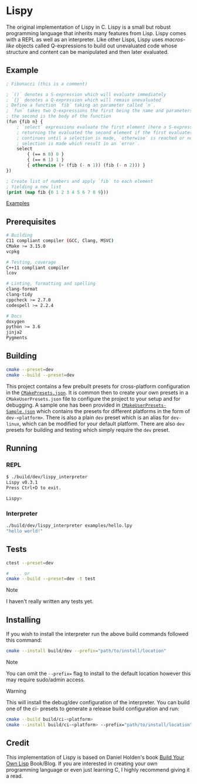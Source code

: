 # Lispy

The original implementation of Lispy in C. Lispy is a small but robust programming language that inherits many features from Lisp. Lispy comes with a REPL as well as an interpreter. Like other Lisps, Lispy uses _macros-like_ objects called Q-expressions to build out unevaluated code whose structure and content can be manipulated and then later evaluated.

## Example

```lisp
; Fibonacci (this is a comment)

; `()` denotes a S-expression which will evaluate immediately
; `{}` denotes a Q-expression which will remain unevaluated
; Define a function `fib` taking an parameter called `n`.
; `fun` takes two Q-expressions the first being the name and parameters,
; the second is the body of the function
(fun {fib n} {
    ; `select` expressions evaluate the first element (here a S-expression),
    ; returning the evaluated the second element if the first evaluates to true
    ; continues until a selection is made, `otherwise` is reached or no 
    ; selection is made which result in an `error`.
    select
        { (== n 0) 0 }
        { (== n 1) 1 }
        { otherwise (+ (fib (- n 1)) (fib (- n 2))) }
})

; Create list of numbers and apply `fib` to each element
; Yielding a new list
(print (map fib {0 1 2 3 4 5 6 7 8 9}))
```

[Examples](examples/)

## Prerequisites

```sh
# Building
C11 compliant compiler (GCC, Clang, MSVC)
CMake >= 3.15.0
vcpkg

# Testing, coverage
C++11 compliant compiler
lcov

# Linting, formatting and spelling
clang-format
clang-tidy
cppcheck >= 2.7.0
codespell >= 2.2.4

# Docs
doxygen
python >= 3.6
jinja2
Pygments
```

## Building

```sh
cmake --preset=dev
cmake --build --preset=dev
```

This project contains a few prebuilt presets for cross-platform configuration in the [`CMakePresets.json`](CMakePresets.json). It is common then to create your own presets in a `CMakeUserPresets.json` file to configure the project to your setup and for debugging. A sample one has been provided in [`CMakeUserPresets-Sample.json`](CMakeUserPresets-Sample.json) which contains the presets for different platforms in the form of `dev-<platform>`. There is also a plain `dev` preset which is an alias for `dev-linux`, which can be modified for your default platform. There are also `dev` presets for building and testing which simply require the `dev` preset.

## Running

### REPL

```sh
$ ./build/dev/lispy_interpreter
Lispy v0.3.1
Press Ctrl+D to exit.

Lispy>
```

### Interpreter

```sh
./build/dev/lispy_interpreter examples/hello.lpy
"hello world!"
```

## Tests

```sh
ctest --preset=dev

#  ... or
cmake --build --preset=dev -t test
```

> [!NOTE]
> I haven't really written any tests yet.

## Installing

If you wish to install the interpreter run the above build commands followed this command:

```sh
cmake --install build/dev --prefix="path/to/install/location"
```

> [!NOTE]
> You can omit the `--prefix=` flag to install to the default location however this may require sudo/admin access.

> [!WARNING]
> This will install the debug/dev configuration of the interpreter. You can build one of the ci-<platform> presets to generate a release build configuration and run:
>
> ```sh
> cmake --build build/ci-<platform>
> cmake --install build/ci-<platform> --prefix="path/to/install/location"
>```

## Credit

This implementation of Lispy is based on Daniel Holden's book [Build Your Own Lisp](https://www.buildyourownlisp.com/) Book/Blog. If you are interested in creating your own programming language or even just learning C, I highly recommend giving it a read.
